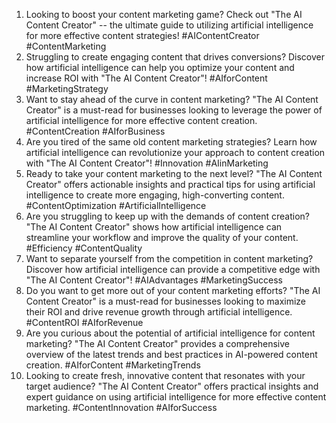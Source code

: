 1. Looking to boost your content marketing game? Check out "The AI Content Creator" -- the ultimate guide to utilizing artificial intelligence for more effective content strategies! #AIContentCreator #ContentMarketing
2. Struggling to create engaging content that drives conversions? Discover how artificial intelligence can help you optimize your content and increase ROI with "The AI Content Creator"! #AIforContent #MarketingStrategy
3. Want to stay ahead of the curve in content marketing? "The AI Content Creator" is a must-read for businesses looking to leverage the power of artificial intelligence for more effective content creation. #ContentCreation #AIforBusiness
4. Are you tired of the same old content marketing strategies? Learn how artificial intelligence can revolutionize your approach to content creation with "The AI Content Creator"! #Innovation #AIinMarketing
5. Ready to take your content marketing to the next level? "The AI Content Creator" offers actionable insights and practical tips for using artificial intelligence to create more engaging, high-converting content. #ContentOptimization #ArtificialIntelligence
6. Are you struggling to keep up with the demands of content creation? "The AI Content Creator" shows how artificial intelligence can streamline your workflow and improve the quality of your content. #Efficiency #ContentQuality
7. Want to separate yourself from the competition in content marketing? Discover how artificial intelligence can provide a competitive edge with "The AI Content Creator"! #AIAdvantages #MarketingSuccess
8. Do you want to get more out of your content marketing efforts? "The AI Content Creator" is a must-read for businesses looking to maximize their ROI and drive revenue growth through artificial intelligence. #ContentROI #AIforRevenue
9. Are you curious about the potential of artificial intelligence for content marketing? "The AI Content Creator" provides a comprehensive overview of the latest trends and best practices in AI-powered content creation. #AIforContent #MarketingTrends
10. Looking to create fresh, innovative content that resonates with your target audience? "The AI Content Creator" offers practical insights and expert guidance on using artificial intelligence for more effective content marketing. #ContentInnovation #AIforSuccess

